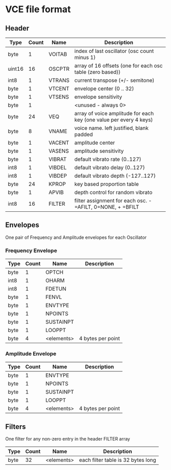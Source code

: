 # VCE file format

## Header

| Type   | Count | Name   | Description 
|--------|-------|--------|-----
| byte  | 1     | VOITAB | index of last oscillator (osc count minus 1) 
| uint16 | 16    | OSCPTR | array of 16 offsets (one for each osc table (zero based)) 
| int8  | 1     | VTRANS | current transpose (+/- semitone) 
| byte  | 1     | VTCENT | envelope center (0 .. 32)
| byte  | 1     | VTSENS | envelope sensitivity
| byte  | 1     |        | \<unused - always 0\>
| byte  | 24    | VEQ    | array of voice amplitude for each key (one value per every 4 keys)
| byte  | 8     | VNAME  | voice name. left justified, blank padded
| byte  | 1     | VACENT | amplitude center
| byte  | 1     | VASENS | amplitude sensitivity
| byte  | 1     | VIBRAT | default vibrato rate (0..127)
| int8   | 1     | VIBDEL | default vibrato delay (0..127)
| int8   | 1     | VIBDEP | default vibrato depth (-127..127)
| byte  | 24    | KPROP  | key based proportion table
| byte  | 1     | APVIB  | depth control for random vibrato
| int8   | 16    | FILTER | filter assignment for each osc. - =AFILT, 0=NONE, + =BFILT

## Envelopes

One pair of Frequency and Amplitude envelopes for each Oscillator

### Frequency Envelope
| Type   | Count | Name   | Description 
|--------|-------|--------|-----
| byte  | 	1    | OPTCH | 
| int8   | 	1    | OHARM | 
| int8   | 	1    | FDETUN | 
| byte  | 	1    | FENVL | 
| byte  | 	1    | ENVTYPE | 
| byte  | 	1    | NPOINTS | 
| byte  | 	1    | SUSTAINPT | 
| byte  | 	1    | LOOPPT |
| byte  |  4    | \<elements\> | 4 bytes per point


### Amplitude Envelope
| Type   | Count | Name   | Description 
|--------|-------|--------|-----
| byte | 	1 | ENVTYPE | 
| byte | 	1 | NPOINTS | 
| byte | 	1 | SUSTAINPT | 
| byte | 	1 | LOOPPT | 
| byte  |  4    | \<elements\> | 4 bytes per point

## Filters

One filter for any non-zero entry in the header FILTER array

| Type   | Count | Name   | Description 
|--------|-------|--------|-----
| byte  | 32    | \<elements\>  | each filter table is 32 bytes long

